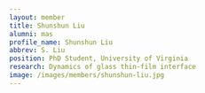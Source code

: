 ```yaml
---
layout: member
title: Shunshun Liu
alumni: mas 
profile_name: Shunshun Liu
abbrev: S. Liu
position: PhD Student, University of Virginia
research: Dynamics of glass thin-film interface
image: /images/members/shunshun-liu.jpg
---
```


